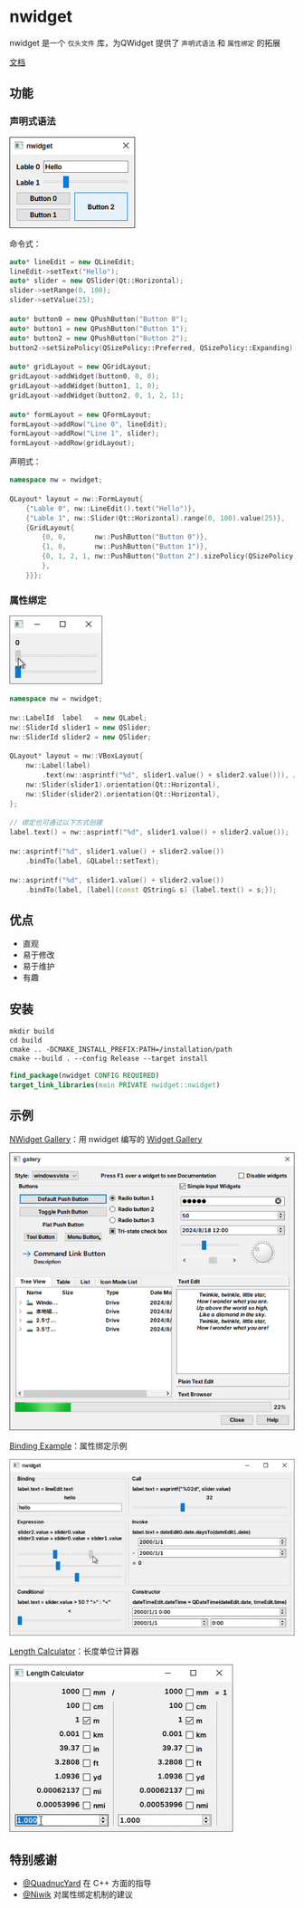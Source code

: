 # nwidget

nwidget 是一个 `仅头文件` 库，为QWidget 提供了 `声明式语法` 和 `属性绑定` 的拓展

[文档](Document.md)

## 功能

### 声明式语法

![](../img/nwidget.png)

命令式：
```cpp
auto* lineEdit = new QLineEdit;
lineEdit->setText("Hello");
auto* slider = new QSlider(Qt::Horizontal);
slider->setRange(0, 100);
slider->setValue(25);

auto* button0 = new QPushButton("Button 0");
auto* button1 = new QPushButton("Button 1");
auto* button2 = new QPushButton("Button 2");
button2->setSizePolicy(QSizePolicy::Preferred, QSizePolicy::Expanding);

auto* gridLayout = new QGridLayout;
gridLayout->addWidget(button0, 0, 0);
gridLayout->addWidget(button1, 1, 0);
gridLayout->addWidget(button2, 0, 1, 2, 1);

auto* formLayout = new QFormLayout;
formLayout->addRow("Line 0", lineEdit);
formLayout->addRow("Line 1", slider);
formLayout->addRow(gridLayout);
```

声明式：
```cpp
namespace nw = nwidget;

QLayout* layout = nw::FormLayout{
    {"Lable 0", nw::LineEdit().text("Hello")},
    {"Lable 1", nw::Slider(Qt::Horizontal).range(0, 100).value(25)},
    {GridLayout{
        {0, 0,       nw::PushButton("Button 0")},
        {1, 0,       nw::PushButton("Button 1")},
        {0, 1, 2, 1, nw::PushButton("Button 2").sizePolicy(QSizePolicy::Preferred, QSizePolicy::Expanding)
        },
    }}};
```

### 属性绑定

![](../img/binding.gif)

```cpp
namespace nw = nwidget;

nw::LabelId  label   = new QLabel;
nw::SliderId slider1 = new QSlider;
nw::SliderId slider2 = new QSlider;

QLayout* layout = nw::VBoxLayout{
    nw::Label(label)
        .text(nw::asprintf("%d", slider1.value() + slider2.value())), // 创建绑定
    nw::Slider(slider1).orientation(Qt::Horizontal),
    nw::Slider(slider2).orientation(Qt::Horizontal),
};

// 绑定也可通过以下方式创建
label.text() = nw::asprintf("%d", slider1.value() + slider2.value());

nw::asprintf("%d", slider1.value() + slider2.value())
    .bindTo(label, &QLabel::setText);

nw::asprintf("%d", slider1.value() + slider2.value())
    .bindTo(label, [label](const QString& s) {label.text() = s;});

```

## 优点

- 直观
- 易于修改
- 易于维护
- 有趣

## 安装

```shell
mkdir build
cd build
cmake .. -DCMAKE_INSTALL_PREFIX:PATH=/installation/path
cmake --build . --config Release --target install
```

```cmake
find_package(nwidget CONFIG REQUIRED)
target_link_libraries(main PRIVATE nwidget::nwidget)
```

## 示例

[NWidget Gallery](../../examples/gallery)：用 nwidget 编写的 [Widget Gallery](https://doc.qt.io/qt-6/qtwidgets-gallery-example.html)

![](../img/nwidget_gallery.png)

[Binding Example](../../examples/binding_example)：属性绑定示例

![](../img/binding_example.gif)

[Length Calculator](../../examples/length_caculator)：长度单位计算器

![](../img/length_calculator.gif)

## 特别感谢

- [@QuadnucYard](https://github.com/QuadnucYard) 在 C++ 方面的指导
- [@Niwik](https://github.com/niwik-dev) 对属性绑定机制的建议
